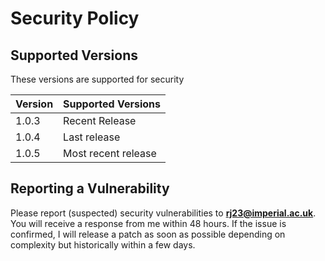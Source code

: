 # Security Policy

## Supported Versions

These versions are supported for security

| Version   | Supported Versions                        |
| --------- | ----------------------------------------- |
| 1.0.3    | Recent Release                             |
| 1.0.4    | Last  release                              |
| 1.0.5    | Most recent release                        |

## Reporting a Vulnerability

Please report (suspected) security vulnerabilities to
**[rj23@imperial.ac.uk](mailto:rj23@imperial.ac.uk)**. You will receive a response from
me within 48 hours. If the issue is confirmed, I will release a patch as soon
as possible depending on complexity but historically within a few days.
